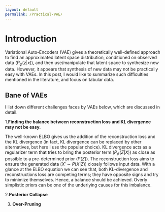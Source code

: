 ```yaml
---
layout: default
permalink: /Practical-VAE/
---
```

# Introduction

Variational Auto-Encoders (VAE) gives a theoretically well-defined approach to find an approximated latent space distribution, conditioned on observed data ($P_{\phi}(z|x)$), and then use/manipulate that latent space to synthesize new data. However, it appears that synthesis of new data may not be practically easy with VAEs. In this post, I would like to summarize such difficulties mentioned in the literature, and focus on tabular data.

## Bane of VAEs

I list down different challenges faces by VAEs below, which are discussed in detail.

1.**Finding the balance between reconstruction loss and KL divergence may not be easy.**

The well-known ELBO gives us the addition of the reconstruction loss and the KL divergence (in fact, KL divergence can be replaced by other alternatives, but here I use the popular choice). KL divergence acts as a regularizer term that tries to bring the posterior term ($P_{\phi}(Z|X)$) as close as possible to a pre-determined prior ($P(Z)$). The reconstruction loss aims to ensure the generated data ($X'\sim P(X|Z)$) closely follows input data. With a glance at the ELBO equation we can see that, both KL-divergence and reconstructions loss are competing terms; they have opposite signs and try to minimize themselves. Hence, a balance should be achieved. Overly simplistic priors can be one of the underlying causes for this imbalance. 

2.**Posterior Collapse**

3. **Over-Pruning**


